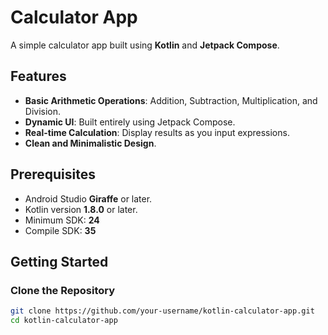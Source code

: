 # Calculator App

A simple calculator app built using **Kotlin** and **Jetpack Compose**.

## Features
- **Basic Arithmetic Operations**: Addition, Subtraction, Multiplication, and Division.
- **Dynamic UI**: Built entirely using Jetpack Compose.
- **Real-time Calculation**: Display results as you input expressions.
- **Clean and Minimalistic Design**.

## Prerequisites
- Android Studio **Giraffe** or later.
- Kotlin version **1.8.0** or later.
- Minimum SDK: **24**
- Compile SDK: **35**

## Getting Started

### Clone the Repository
```bash
git clone https://github.com/your-username/kotlin-calculator-app.git
cd kotlin-calculator-app
